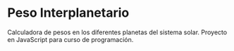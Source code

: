 # Peso Interplanetario

Calculadora de pesos en los diferentes planetas del sistema solar.
Proyecto en JavaScript para curso de programación.